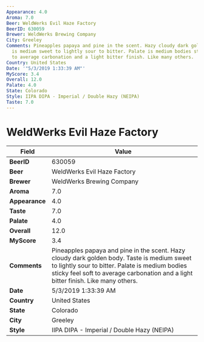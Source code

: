 ```yaml
---
Appearance: 4.0
Aroma: 7.0
Beer: WeldWerks Evil Haze Factory
BeerID: 630059
Brewer: WeldWerks Brewing Company
City: Greeley
Comments: Pineapples papaya and pine in the scent. Hazy cloudy dark golden body. Taste
  is medium sweet to lightly sour to bitter. Palate is medium bodies sticky feel soft
  to average carbonation and a light bitter finish. Like many others.
Country: United States
Date: '"5/3/2019 1:33:39 AM"'
MyScore: 3.4
Overall: 12.0
Palate: 4.0
State: Colorado
Style: IIPA DIPA - Imperial / Double Hazy (NEIPA)
Taste: 7.0
---
```


# WeldWerks Evil Haze Factory

| Field         | Value |
|---------------|-------|
| **BeerID** | 630059 |
| **Beer** | WeldWerks Evil Haze Factory |
| **Brewer** | WeldWerks Brewing Company |
| **Aroma** | 7.0 |
| **Appearance** | 4.0 |
| **Taste** | 7.0 |
| **Palate** | 4.0 |
| **Overall** | 12.0 |
| **MyScore** | 3.4 |
| **Comments** | Pineapples papaya and pine in the scent. Hazy cloudy dark golden body. Taste is medium sweet to lightly sour to bitter. Palate is medium bodies sticky feel soft to average carbonation and a light bitter finish. Like many others. |
| **Date** | 5/3/2019 1:33:39 AM |
| **Country** | United States |
| **State** | Colorado |
| **City** | Greeley |
| **Style** | IIPA DIPA - Imperial / Double Hazy (NEIPA) |
